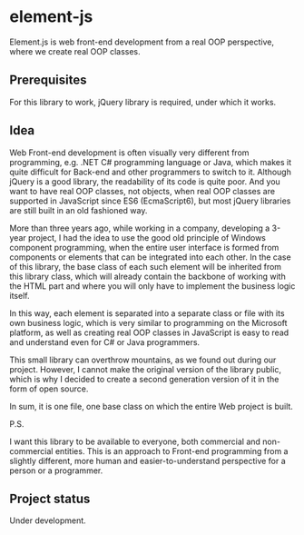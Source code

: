 # element-js

Element.js is web front-end development from a real OOP perspective, where we create real OOP classes.

## Prerequisites

For this library to work, jQuery library is required, under which it works.

## Idea

Web Front-end development is often visually very different from programming, e.g. .NET C# programming language or Java, which makes it quite difficult for Back-end and other programmers to switch to it. Although jQuery is a good library, the readability of its code is quite poor. And you want to have real OOP classes, not objects, when real OOP classes are supported in JavaScript since ES6 (EcmaScript6), but most jQuery libraries are still built in an old fashioned way.

More than three years ago, while working in a company, developing a 3-year project, I had the idea to use the good old principle of Windows component programming, when the entire user interface is formed from components or elements that can be integrated into each other. In the case of this library, the base class of each such element will be inherited from this library class, which will already contain the backbone of working with the HTML part and where you will only have to implement the business logic itself.

In this way, each element is separated into a separate class or file with its own business logic, which is very similar to programming on the Microsoft platform, as well as creating real OOP classes in JavaScript is easy to read and understand even for C# or Java programmers.

This small library can overthrow mountains, as we found out during our project. However, I cannot make the original version of the library public, which is why I decided to create a second generation version of it in the form of open source.

In sum, it is one file, one base class on which the entire Web project is built.

P.S.

I want this library to be available to everyone, both commercial and non-commercial entities. This is an approach to Front-end programming from a slightly different, more human and easier-to-understand perspective for a person or a programmer.

## Project status

Under development.